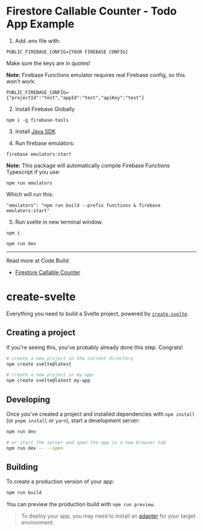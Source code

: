 # Firestore Callable Counter - Todo App Example

1. Add .env file with:
```
PUBLIC_FIREBASE_CONFIG={YOUR FIREBASE CONFIG}
```
Make sure the keys are in quotes!

**Note:** Firebase Functions emulator requires real Firebase config, so this won't work:
```
PUBLIC_FIREBASE_CONFIG={"projectId":"test","appId":"test","apiKey":"test"}
```

2. Install Firebase Globally
```
npm i -g firebase-tools
```  

3. Install [Java SDK](https://www.oracle.com/java/technologies/downloads/)

4. Run firebase emulators:
```
firebase emulators:start
```
**Note:** This package will automatically compile Firebase Functions Typescript if you use:
```
npm run emulators
```
Which will run this:
```
"emulators": "npm run build --prefix functions & firebase emulators:start"
```

5. Run svelte in new terminal window.
```
npm i
```
```
npm run dev
```

___

Read more at Code.Build:  
- [Firestore Callable Counter](https://code.build/)



# create-svelte

Everything you need to build a Svelte project, powered by [`create-svelte`](https://github.com/sveltejs/kit/tree/main/packages/create-svelte).

## Creating a project

If you're seeing this, you've probably already done this step. Congrats!

```bash
# create a new project in the current directory
npm create svelte@latest

# create a new project in my-app
npm create svelte@latest my-app
```

## Developing

Once you've created a project and installed dependencies with `npm install` (or `pnpm install` or `yarn`), start a development server:

```bash
npm run dev

# or start the server and open the app in a new browser tab
npm run dev -- --open
```

## Building

To create a production version of your app:

```bash
npm run build
```

You can preview the production build with `npm run preview`.

> To deploy your app, you may need to install an [adapter](https://kit.svelte.dev/docs/adapters) for your target environment.

